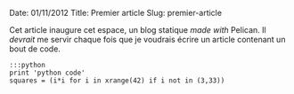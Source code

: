 Date: 01/11/2012
Title: Premier article
Slug: premier-article

Cet article inaugure cet espace, un blog statique *made with* Pelican.
Il *devrait* me servir chaque fois que je voudrais écrire un article contenant un bout de code.

    :::python
    print 'python code'
    squares = (i*i for i in xrange(42) if i not in (3,33))
